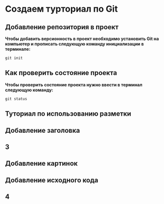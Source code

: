 # Создаем турториал по Git

## Добавление репозитория в проект

**Чтобы добавить версионность в проект необходимо установить Git на компьютер и прописать следующую команду инициализации в терминале:**
```fix
git init
```

## Как проверить состояние проекта

**Чтобы проверить состояние проекта нужно ввести в терминал следующую команду:**
```fix
git status
```
## Туториал по использованию разметки

## Добавление заголовка

## 3

## Добавление картинок

## Добавление исходного кода

## 4